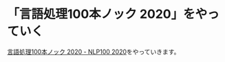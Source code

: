 # 「言語処理100本ノック 2020」をやっていく

[言語処理100本ノック 2020 - NLP100 2020](https://nlp100.github.io/ja/)をやっていきます。
